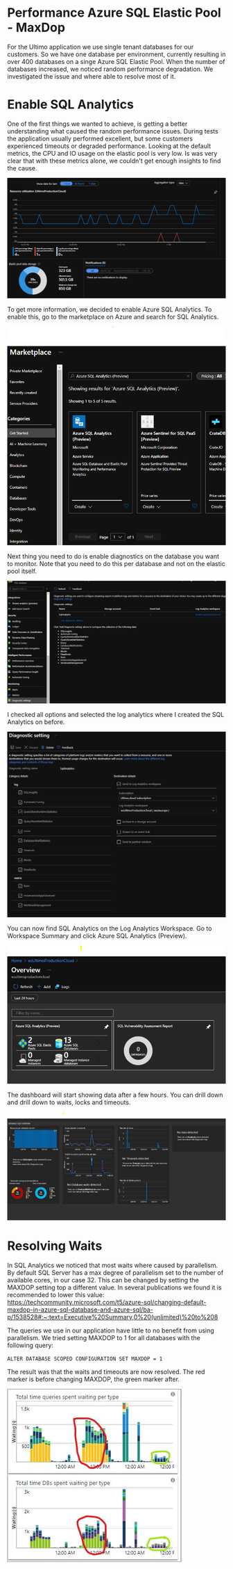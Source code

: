 # Performance Azure SQL Elastic Pool - MaxDop

For the Ultimo application we use single tenant databases for our customers. So we have one database per environment, currently resulting in over 400 databases on a singe Azure SQL Elastic Pool. When the number of databases increased, we noticed random performance degradation. We investigated the issue and where able to resolve most of it.

# Enable SQL Analytics

One of the first things we wanted to achieve, is getting a better understanding what caused the random performance issues. During tests the application usually performed excellent, but some customers experienced timeouts or degraded performance. Looking at the default metrics, the CPU and IO usage on the elastic pool is very low. Is was very clear that with these metrics alone, we couldn't get enough insights to find the cause.

![Default metrics](Overview.png)

To get more information, we decided to enable Azure SQL Analytics. To enable this, go to the marketplace on Azure and search for SQL Analytics.

![Create SQL Analytics](CreateSqlAnalytics.png)

Next thing you need to do is enable diagnostics on the database you want to monitor. Note that you need to do this per database and not on the elastic pool itself.

![Enable SQL Diagnostics](EnableSqlDiag.png)

I checked all options and selected the log analytics where I created the SQL Analytics on before.

![Enable SQL Diagnostics](EnableSqlDiagSettings.png)

You can now find SQL Analytics on the Log Analytics Workspace. Go to Workspace Summary and click Azure SQL Analytics (Preview).

![Workspace Summary](WorkspaceSummary.png)

The dashboard will start showing data after a few hours. You can drill down and drill down to waits, locks and timeouts.

![Dashboard](Dashboard.png)

# Resolving Waits

In SQL Analytics we noticed that most waits where caused by parallelism. By default SQL Server has a max degree of parallelism set to the number of available cores, in our case 32. This can be changed by setting the MAXDOP setting top a different value. In several publications we found it is recommended to lower this value:
https://techcommunity.microsoft.com/t5/azure-sql/changing-default-maxdop-in-azure-sql-database-and-azure-sql/ba-p/1538528#:~:text=Executive%20Summary,0%20(unlimited)%20to%208

The queries we use in our application have little to no benefit from using parallelism. We tried setting MAXDOP to 1 for all databases with the following query:
```
ALTER DATABASE SCOPED CONFIGURATION SET MAXDOP = 1
```

The result was that the waits and timeouts are now resolved. The red marker is before changing MAXDOP, the green marker after.

![MaxDop 2 vs 1](MaxDop2vs1.png)